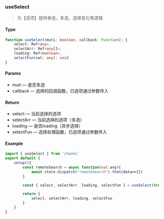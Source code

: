 ### useSelect

> 为【选项】提供单选，多选，选择变化等逻辑

#### Type
```ts
function useSelect(muti: boolean, callback: Function): {
    select: Ref<any>,
    selectArr: Ref<any[]>,
    loading: Ref<boolean>,
    selectFun(val: any): void
}
```
#### Params
- muti &mdash; 是否多选
- callback &mdash; 选择的回调函数，已选项通过参数传入

#### Return
- select &mdash; 当前选择的选项
- selectArr &mdash; 当前选择的选项（多选）
- loading &mdash; 是否loading（异步选择）
- selectFun &mdash; 选择处理函数，已选项通过参数传入

#### Example
```js
import { useSelect } from 'chooks'
export default {
    setup(){
        const remoteSearch = async function(val:any){
            await store.dispatch("remoteSearch").then(data=>{})
        }

        const { select, selectArr, loading, selectFun } = useSelect(true, remoteSearch)

        return {
            select, selectArr, loading, selectFun
        }
    }
}
```
